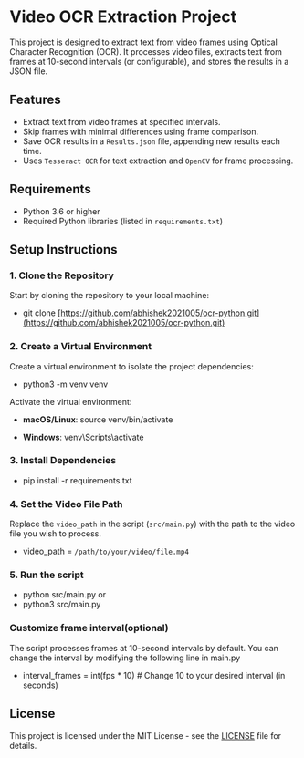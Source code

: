 # Video OCR Extraction Project

This project is designed to extract text from video frames using Optical Character Recognition (OCR). It processes video files, extracts text from frames at 10-second intervals (or configurable), and stores the results in a JSON file.

## Features

- Extract text from video frames at specified intervals.
- Skip frames with minimal differences using frame comparison.
- Save OCR results in a `Results.json` file, appending new results each time.
- Uses `Tesseract OCR` for text extraction and `OpenCV` for frame processing.

## Requirements

- Python 3.6 or higher
- Required Python libraries (listed in `requirements.txt`)

## Setup Instructions

### 1. Clone the Repository

Start by cloning the repository to your local machine:

- git clone [https://github.com/abhishek2021005/ocr-python.git](https://github.com/abhishek2021005/ocr-python.git)

### 2. Create a Virtual Environment

Create a virtual environment to isolate the project dependencies:

- python3 -m venv venv

Activate the virtual environment:

- **macOS/Linux**:
  source venv/bin/activate

- **Windows**:
  venv\Scripts\activate

### 3. Install Dependencies

- pip install -r requirements.txt

### 4. Set the Video File Path

Replace the `video_path` in the script (`src/main.py`) with the path to the video file you wish to process.

- video_path = `/path/to/your/video/file.mp4`

### 5. Run the script

- python src/main.py
  or
- python3 src/main.py

### Customize frame interval(optional)

The script processes frames at 10-second intervals by default. You can change the interval by modifying the following line in main.py

- interval_frames = int(fps \* 10) # Change 10 to your desired interval (in seconds)

## License

This project is licensed under the MIT License - see the [LICENSE](LICENSE) file for details.
